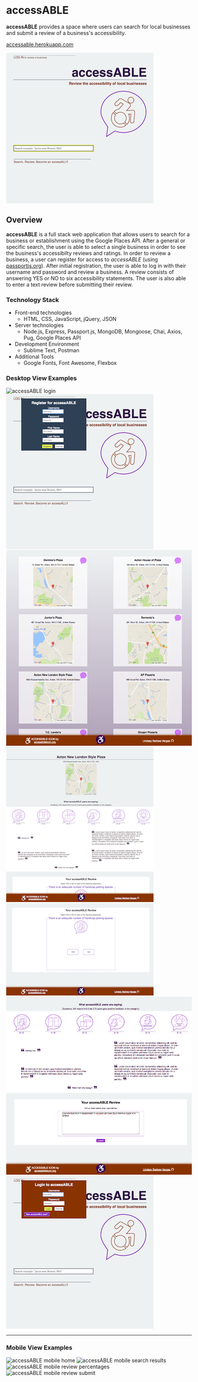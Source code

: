 # accessABLE

**accessABLE** provides a space where users can search for local businesses and submit a review of a business's accessibility.

[accessable.herokuapp.com](https://accessable.herokuapp.com "accessABLE")

![accessABLE Home](dev_images/desktop_home.PNG "accessABLE Home")


## Overview ##
**accessABLE** is a full stack web application that allows users to search for a business or establishment using the Google Places API. After a general or specific search, the user is able to select a single business in order to see the business's accessibilty reviews and ratings. In order to review a business, a user can register for access to *accessABLE* (using [passportjs.org](http://www.passportjs.org/ "Passport")). After initial registration, the user is able to log in with their username and password and review a business.  A review consists of answering YES or NO to six accessibility statements.  The user is also able to enter a text review before submitting their review.  

### Technology Stack ###
*  Front-end technologies
    +  HTML, CSS, JavaScript, jQuery, JSON
*  Server technologies
    +  Node.js, Express, Passport.js, MongoDB, Mongoose, Chai, Axios, Pug, Google Places API
*  Development Environment
    +  Sublime Text, Postman
* Additional Tools
    +  Google Fonts, Font Awesome, Flexbox


### Desktop View Examples ###
![accessABLE login](../dev_images/desktop_login.PNG "accessABLE login")
![accessABLE user registration](/dev_images/desktop_user_reg.PNG "accessABLE user registration")
![accessABLE search results](/dev_images/desktop_results.PNG "accessABLE search results")
![accessABLE single result](/dev_images/desktop_single_result.PNG "accessABLE single result")
![accessABLE review](/dev_images/desktop_review.PNG "accessABLE review")
![accessABLE review textbox](./dev_images/desktop_review_textbox.PNG "accessABLE review textbox")
![accessABLE login](/dev_images/desktop_login.PNG "accessABLE login")

* * *

### Mobile View Examples ###
![accessABLE mobile home](/dev_images/mobile_home.JPEG "accessABLE mobile home")
![accessABLE mobile search results](/dev_images/mobile_results.JPEG "accessABLE mobile search results")
![accessABLE mobile review percentages](/dev_images/mobile_review_percentages.JPEG "accessABLE mobile review percentages")
![accessABLE mobile review submit](/dev_images/mobile_review_submit.JPEG "accessABLE mobile review submit")